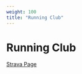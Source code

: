 ```yaml
---
weight: 100
title: "Running Club"
---
```


# Running Club

[Strava Page](https://www.strava.com/clubs/592815/group_events/772085)